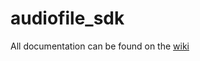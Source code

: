 audiofile_sdk
=============

All documentation can be found on the [wiki](https://github.com/cgcardona/audiofile_sdk/wiki)
